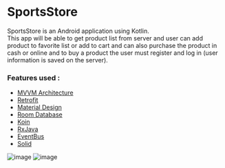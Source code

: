 # SportsStore   
SportsStore is an Android application using Kotlin.   
This app will be able to get product list from server and user can add product to favorite list or add to cart and can also purchase the product in cash or online and to buy a product the user must register and log in (user information is saved on the server).

### Features used :

* [MVVM Architecture](#general-infoa)
* [Retrofit](#general-infoa)
* [Material Design](#general-infoa)
* [Room Database](#general-infoa)
* [Koin](#general-infoa)
* [RxJava](#general-infoa)
* [EventBus](#general-infoa)
* [Solid](#general-infoa)

![image](https://user-images.githubusercontent.com/33953085/201276140-cd747fec-f48b-493e-a8c3-cc64206ffbee.png)
![image](https://user-images.githubusercontent.com/33953085/201276497-3d0b9dc9-283f-4daf-b66c-6db46c91021c.png)

